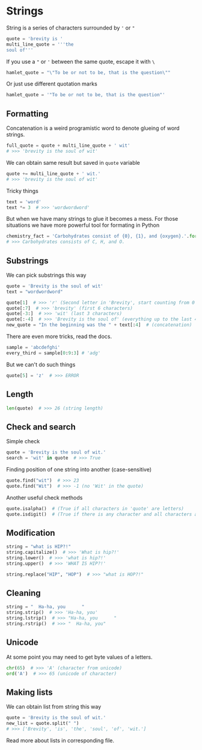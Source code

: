 # Strings

String is a series of characters surrounded by `'` or `"`

```python
quote = 'brevity is '
multi_line_quote = '''the
soul of'''
```

If you use a `"` or `'` between the same quote, escape it with `\`

```python
hamlet_quote = "\"To be or not to be, that is the question\""
```

Or just use different quotation marks

```python
hamlet_quote = '"To be or not to be, that is the question"'
```

## Formatting

Concatenation is a weird programistic word to denote glueing of word strings.

```python
full_quote = quote + multi_line_quote + ' wit'
# >>> 'brevity is the soul of wit'
```

We can obtain same result but saved in `quote` variable

```python
quote += multi_line_quote + ' wit.'
# >>> 'brevity is the soul of wit'
```

Tricky things

```python
text = 'word'
text *= 3  # >>> 'wordwordword'
```

But when we have many strings to glue it becomes a mess. For those situations we have more powerful tool for formating in Python

```python
chemistry_fact = 'Carbohydrates consist of {0}, {1}, and {oxygen}.'.format('C', 'H', oxygen='O')
# >>> Carbohydrates consists of C, H, and O.
```

## Substrings

We can pick substrings this way

```python
quote = 'Brevity is the soul of wit'
text = "wordwordword"

quote[1]  # >>> 'r' (Second letter in 'Brevity', start counting from 0 index)
quote[:7]  # >>> 'brevity' (first 6 characters)
quote[-3:]  # >>> 'wit' (last 3 characters)
quote[:-4]  # >>> 'Brevity is the soul of' (everything up to the last 4 characters)
new_quote = "In the beginning was the " + text[:4]  # (concatenation)
```

There are even more tricks, read the docs.

```python
sample = 'abcdefghi'
every_third = sample[0:9:3] # 'adg'
```

But we can't do such things

```python
quote[5] = 'z'  # >>> ERROR
```

## Length

```python
len(quote)  # >>> 26 (string length)
```

## Check and search

Simple check

```python
quote = 'Brevity is the soul of wit.'
search = 'wit' in quote  # >>> True
```

Finding position of one string into another (case-sensitive)

```python
quote.find("wit")  # >>> 23
quote.find("Wit")  # >>> -1 (no 'Wit' in the quote)
```

Another useful check methods

```python
quote.isalpha()  # (True if all characters in 'quote' are letters)
quote.isdigit()  # (True if there is any character and all characters are numbers)
```

## Modification

```python
string = "what is HIP?!"
string.capitalize()  # >>> 'What is hip?!'
string.lower()  # >>> 'what is hip?!'
string.upper()  # >>> 'WHAT IS HIP?!'

string.replace("HIP", "HOP")  # >>> "what is HOP?!"
```

## Cleaning

```python
string = "  Ha-ha, you      "
string.strip()  # >>> 'Ha-ha, you'
string.lstrip()  # >>> "Ha-ha, you      "
string.rstrip()  # >>> "  Ha-ha, you"
```

## Unicode

At some point you may need to get byte values of a letters.

```python
chr(65)  # >>> 'A' (character from unicode)
ord('A')  # >>> 65 (unicode of character)
```

## Making lists

We can obtain list from string this way

```python
quote = 'Brevity is the soul of wit.'
new_list = quote.split(" ")
# >>> ['Brevity', 'is', 'the', 'soul', 'of', 'wit.']
```

Read more about lists in corresponding file.